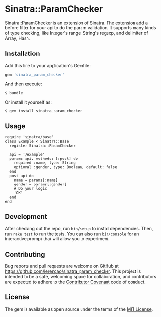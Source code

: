 # Sinatra::ParamChecker

Sinatra::ParamChecker is an extension of Sinatra.
The extension add a before filter for your api to do the param
validation.
It supports many kinds of type checking, like Integer's range,
String's regexp, and delimiter of Array, Hash.


## Installation

Add this line to your application's Gemfile:

```ruby
gem 'sinatra_param_checker'
```

And then execute:

    $ bundle

Or install it yourself as:

    $ gem install sinatra_param_checker

## Usage

```
require 'sinatra/base'
class Example < Sinatra::Base
  register Sinatra::ParamChecker

  api = '/example'
  params api, methods: [:post] do
    required :name, type: String
    optional :gender, type: Boolean, default: false
  end
  post api do
    name = params[:name]
    gender = params[:gender]
    # Do your logic
    'OK'
  end
end
```

## Development

After checking out the repo, run `bin/setup` to install dependencies. Then, run `rake test` to run the tests. You can also run `bin/console` for an interactive prompt that will allow you to experiment.

## Contributing

Bug reports and pull requests are welcome on GitHub at https://github.com/lerencao/sinatra_param_checker. This project is intended to be a safe, welcoming space for collaboration, and contributors are expected to adhere to the [Contributor Covenant](http://contributor-covenant.org) code of conduct.


## License

The gem is available as open source under the terms of the [MIT License](http://opensource.org/licenses/MIT).

